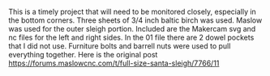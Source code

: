 This is a timely project that will need to be monitored closely, especially in the bottom corners. Three sheets of 3/4 inch baltic birch was used. Maslow was used for the outer sleigh portion. Included are the Makercam svg and nc files for the left and right sides. In the 01 file there are 2 dowel pockets that I did not use. Furniture bolts and barrell nuts were used to pull everything together. Here is the original post https://forums.maslowcnc.com/t/full-size-santa-sleigh/7766/11
